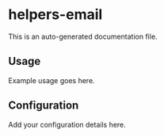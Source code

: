 # helpers-email

This is an auto-generated documentation file.

## Usage

Example usage goes here.

## Configuration

Add your configuration details here.